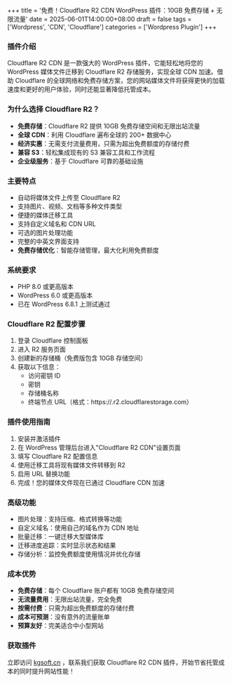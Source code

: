 +++
title = '免费！Cloudflare R2 CDN WordPress 插件：10GB 免费存储 + 无限流量'
date = 2025-06-01T14:00:00+08:00
draft = false
tags = ['Wordpress', 'CDN', 'Cloudflare']
categories = ['Wordpress Plugin']
+++

### 插件介绍
Cloudflare R2 CDN 是一款强大的 WordPress 插件，它能轻松地将您的 WordPress 媒体文件迁移到 Cloudflare R2 存储服务，实现全球 CDN 加速。借助 Cloudflare 的全球网络和免费存储方案，您的网站媒体文件将获得更快的加载速度和更好的用户体验，同时还能显著降低托管成本。

### 为什么选择 Cloudflare R2？
- **免费存储**：Cloudflare R2 提供 10GB 免费存储空间和无限出站流量
- **全球 CDN**：利用 Cloudflare 遍布全球的 200+ 数据中心
- **经济实惠**：无需支付流量费用，只需为超出免费额度的存储付费
- **兼容 S3**：轻松集成现有的 S3 兼容工具和工作流程
- **企业级服务**：基于 Cloudflare 可靠的基础设施

### 主要特点
- 自动将媒体文件上传至 Cloudflare R2
- 支持图片、视频、文档等多种文件类型
- 便捷的媒体迁移工具
- 支持自定义域名和 CDN URL
- 可选的图片处理功能
- 完整的中英文界面支持
- **免费存储优化**：智能存储管理，最大化利用免费额度

### 系统要求
- PHP 8.0 或更高版本
- WordPress 6.0 或更高版本
- 已在 WordPress 6.8.1 上测试通过

### Cloudflare R2 配置步骤
1. 登录 Cloudflare 控制面板
2. 进入 R2 服务页面
3. 创建新的存储桶（免费版包含 10GB 存储空间）
4. 获取以下信息：
   - 访问密钥 ID
   - 密钥
   - 存储桶名称
   - 终端节点 URL（格式：https://<accountid>.r2.cloudflarestorage.com）

### 插件使用指南
1. 安装并激活插件
2. 在 WordPress 管理后台进入"Cloudflare R2 CDN"设置页面
3. 填写 Cloudflare R2 配置信息
4. 使用迁移工具将现有媒体文件转移到 R2
5. 启用 URL 替换功能
6. 完成！您的媒体文件现在已通过 Cloudflare CDN 加速

### 高级功能
- 图片处理：支持压缩、格式转换等功能
- 自定义域名：使用自己的域名作为 CDN 地址
- 批量迁移：一键迁移大型媒体库
- 迁移进度追踪：实时显示状态和结果
- 存储分析：监控免费额度使用情况并优化存储

### 成本优势
- **免费存储**：每个 Cloudflare 账户都有 10GB 免费存储空间
- **无流量费用**：无限出站流量，完全免费
- **按需付费**：只需为超出免费额度的存储付费
- **成本可预测**：没有意外的流量账单
- **预算友好**：完美适合中小型网站

### 获取插件
立即访问 [kgsoft.cn](https://kgsoft.cn) ，联系我们获取 Cloudflare R2 CDN 插件，开始节省托管成本的同时提升网站性能！
